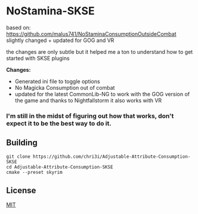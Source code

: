# NoStamina-SKSE
based on: https://github.com/malus741/NoStaminaConsumptionOutsideCombat  slightly changed + updated for GOG and VR

the changes are only subtle but it helped me a ton to understand how to get started with SKSE plugins

**Changes:**
- Generated ini file to toggle options
- No Magicka Consumption out of combat
- updated for the latest CommonLib-NG to work with the GOG version of the game and thanks to Nightfallstorm it also works with VR

### I'm still in the midst of figuring out how that works, don't expect it to be the best way to do it. 

## Building
```
git clone https://github.com/chri3i/Adjustable-Attribute-Consumption-SKSE
cd Adjustable-Attribute-Consumption-SKSE
cmake --preset skyrim
```

## License
[MIT](LICENSE)
